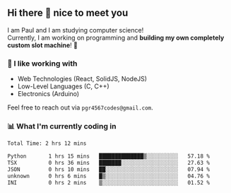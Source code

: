 ## Hi there 👋 nice to meet you

I am Paul and I am studying computer science!  
Currently, I am working on programming and **building my own completely custom slot machine**! 🎰

### 🔭 I like working with
- Web Technologies (React, SolidJS, NodeJS)
- Low-Level Languages (C, C++)
- Electronics (Arduino)

Feel free to reach out via `pgr4567codes@gmail.com`.

### 📊 What I'm currently coding in
<!--START_SECTION:waka-->

```txt
Total Time: 2 hrs 12 mins

Python       1 hrs 15 mins   ██████████████▒░░░░░░░░░░   57.18 %
TSX          0 hrs 36 mins   ███████░░░░░░░░░░░░░░░░░░   27.63 %
JSON         0 hrs 10 mins   ██░░░░░░░░░░░░░░░░░░░░░░░   07.94 %
unknown      0 hrs 6 mins    █▒░░░░░░░░░░░░░░░░░░░░░░░   04.76 %
INI          0 hrs 2 mins    ▒░░░░░░░░░░░░░░░░░░░░░░░░   01.52 %
```

<!--END_SECTION:waka-->
